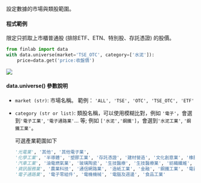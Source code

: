 設定數據的市場與類股範圍。

#### 程式範例

限定只抓取上市櫃普通股 (排除ETF、ETN、特別股、存託憑證) 的股價。

```python
from finlab import data
with data.universe(market='TSE_OTC', category=['水泥']):
    price=data.get('price:收盤價')
```

<img src="https://i.ibb.co/ynWR1gt/Screen-Shot-2021-07-13-at-11-17-06-PM.png" />

#### data.universe() 參數說明

*   `market (str)`: 市場名稱。
    範例： `'ALL', 'TSE', 'OTC', 'TSE_OTC', 'ETF'`
*   `category (str or list)`: 類股名稱，可以使用模糊比對，例如 `'電子'`，會選到`'電子工業'`, `'電子通路業'`... 等;
    例如 `['水泥','鋼鐵']`，會選到`'水泥工業'`, `'鋼鐵工業'`。
    
    可選產業範圍如下
    
    ```python
    '光電業', '其他', '其他電子業',
    '化學工業', '半導體', '塑膠工業', '存託憑證', '建材營造', '文化創意業', '橡膠工業', '水泥工業',
    '汽車工業', '油電燃氣業', '玻璃陶瓷', '生技醫療', '生技醫療業', '紡織纖維', '航運業', '觀光事業', '貿易百貨',
    '資訊服務業', '農業科技', '通信網路業', '造紙工業', '金融', '鋼鐵工業', '電器電纜', '電子商務',
    '電子通路業', '電子零組件', '電機機械', '電腦及週邊', '食品工業'
    ```
